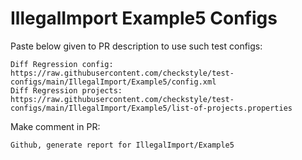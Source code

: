 # IllegalImport Example5 Configs
Paste below given to PR description to use such test configs:
```
Diff Regression config: https://raw.githubusercontent.com/checkstyle/test-configs/main/IllegalImport/Example5/config.xml
Diff Regression projects: https://raw.githubusercontent.com/checkstyle/test-configs/main/IllegalImport/Example5/list-of-projects.properties
```
Make comment in PR:
```
Github, generate report for IllegalImport/Example5
```
